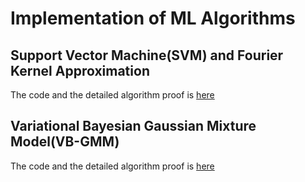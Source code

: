 # Implementation of ML Algorithms

## Support Vector Machine(SVM) and Fourier Kernel Approximation

The code and the detailed algorithm proof is [here](./svm)

## Variational Bayesian Gaussian Mixture Model(VB-GMM)

The code and the detailed algorithm proof is [here](./vbgmm)